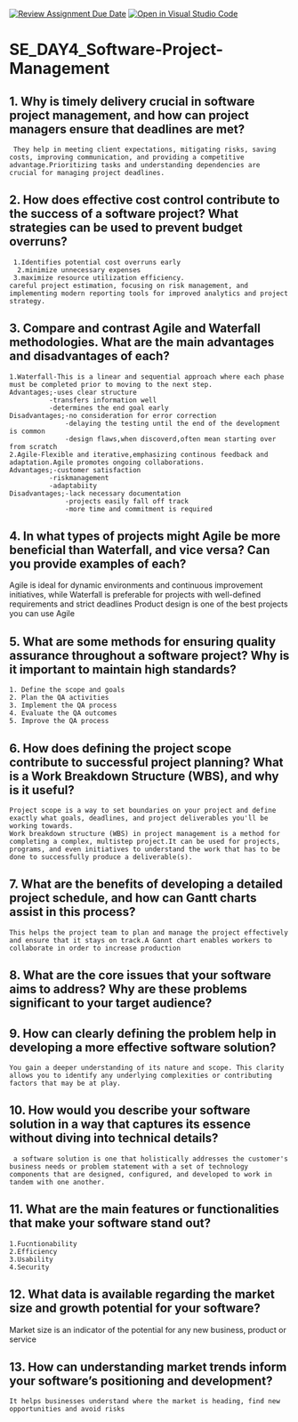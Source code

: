 [![Review Assignment Due Date](https://classroom.github.com/assets/deadline-readme-button-22041afd0340ce965d47ae6ef1cefeee28c7c493a6346c4f15d667ab976d596c.svg)](https://classroom.github.com/a/9pw6JKcu)
[![Open in Visual Studio Code](https://classroom.github.com/assets/open-in-vscode-2e0aaae1b6195c2367325f4f02e2d04e9abb55f0b24a779b69b11b9e10269abc.svg)](https://classroom.github.com/online_ide?assignment_repo_id=16201131&assignment_repo_type=AssignmentRepo)
# SE_DAY4_Software-Project-Management
## 1. Why is timely delivery crucial in software project management, and how can project managers ensure that deadlines are met?
     They help in meeting client expectations, mitigating risks, saving costs, improving communication, and providing a competitive advantage.Prioritizing tasks and understanding dependencies are crucial for managing project deadlines.
## 2. How does effective cost control contribute to the success of a software project? What strategies can be used to prevent budget overruns?
     1.Identifies potential cost overruns early
      2.minimize unnecessary expenses
     3.maximize resource utilization efficiency.
    careful project estimation, focusing on risk management, and implementing modern reporting tools for improved analytics and project strategy.
    
## 3. Compare and contrast Agile and Waterfall methodologies. What are the main advantages and disadvantages of each?
    1.Waterfall-This is a linear and sequential approach where each phase must be completed prior to moving to the next step.
    Advantages;-uses clear structure
              -transfers information well
              -determines the end goal early
    Disadvantages;-no consideration for error correction
                  -delaying the testing until the end of the development is common
                  -design flaws,when discoverd,often mean starting over from scratch
    2.Agile-Flexible and iterative,emphasizing continous feedback and adaptation.Agile promotes ongoing collaborations.
    Advantages;-customer satisfaction
              -riskmanagement
              -adaptabiity
    Disadvantages;-lack necessary documentation
                  -projects easily fall off track
                  -more time and commitment is required
## 4. In what types of projects might Agile be more beneficial than Waterfall, and vice versa? Can you provide examples of each?
  Agile is ideal for dynamic environments and continuous improvement initiatives, while Waterfall is preferable for projects with well-defined requirements and strict deadlines
  Product design is one of the best projects you can use Agile 
## 5. What are some methods for ensuring quality assurance throughout a software project? Why is it important to maintain high standards?
    1. Define the scope and goals
    2. Plan the QA activities
    3. Implement the QA process
    4. Evaluate the QA outcomes
    5. Improve the QA process
## 6. How does defining the project scope contribute to successful project planning? What is a Work Breakdown Structure (WBS), and why is it useful?
    Project scope is a way to set boundaries on your project and define exactly what goals, deadlines, and project deliverables you'll be working towards.
    Work breakdown structure (WBS) in project management is a method for completing a complex, multistep project.It can be used for projects, programs, and even initiatives to understand the work that has to be done to successfully produce a deliverable(s).
## 7. What are the benefits of developing a detailed project schedule, and how can Gantt charts assist in this process?
    This helps the project team to plan and manage the project effectively and ensure that it stays on track.A Gannt chart enables workers to collaborate in order to increase production
## 8. What are the core issues that your software aims to address? Why are these problems significant to your target audience?
## 9. How can clearly defining the problem help in developing a more effective software solution?
    You gain a deeper understanding of its nature and scope. This clarity allows you to identify any underlying complexities or contributing factors that may be at play.
## 10. How would you describe your software solution in a way that captures its essence without diving into technical details?
     a software solution is one that holistically addresses the customer's business needs or problem statement with a set of technology components that are designed, configured, and developed to work in tandem with one another.
## 11. What are the main features or functionalities that make your software stand out?
    1.Fucntionability
    2.Efficiency
    3.Usability
    4.Security
## 12. What data is available regarding the market size and growth potential for your software?
   Market size is an indicator of the potential for any new business, product or service 
## 13. How can understanding market trends inform your software’s positioning and development?
    It helps businesses understand where the market is heading, find new opportunities and avoid risks
